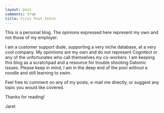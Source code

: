 ```yaml
---
layout: post
comments: true
title: First Post Intro
---
```


This is a personal blog. The opinions expressed here represent my own and not those of my employer.

I am a customer support dude, supporting a very niche database, at a very cool company.
My opinnions are my own and do not represent Cognitect or any of the unfortunates who call themselves my co-workers.
I am keeping this blog as a scratchpad and a resource for trouble shooting Datomic issues. 
Please keep in mind, I am in the deep end of the pool without a noodle and still learning to swim.

Feel free to comment on any of my posts, e-mail me directly, or suggest any topic you would like covered.

Thanks for reading!

Jaret

